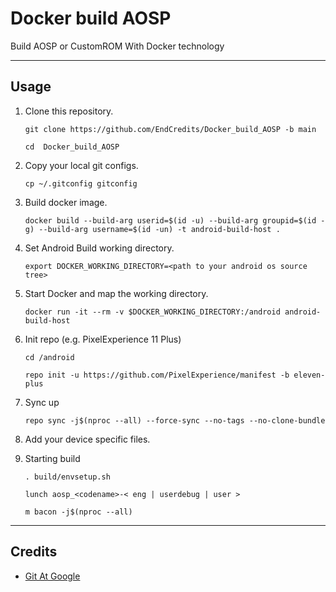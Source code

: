 # Docker build AOSP

Build AOSP or CustomROM With Docker technology

---

## Usage

1. Clone this repository.
   ```
   git clone https://github.com/EndCredits/Docker_build_AOSP -b main

   cd  Docker_build_AOSP
   ```

2. Copy your local git configs.
    ```
    cp ~/.gitconfig gitconfig
    ```

3. Build docker image.
   ```
   docker build --build-arg userid=$(id -u) --build-arg groupid=$(id -g) --build-arg username=$(id -un) -t android-build-host .
   ```

4. Set Android Build working directory.
   ```
   export DOCKER_WORKING_DIRECTORY=<path to your android os source tree>
   ```

5. Start Docker and map the working directory.
   ```
   docker run -it --rm -v $DOCKER_WORKING_DIRECTORY:/android android-build-host
   ```

6. Init repo (e.g. PixelExperience 11 Plus)
   ```
   cd /android

   repo init -u https://github.com/PixelExperience/manifest -b eleven-plus
   ```

7. Sync up
   ```
   repo sync -j$(nproc --all) --force-sync --no-tags --no-clone-bundle
   ```

8. Add your device specific files.

9. Starting build
    ```
    . build/envsetup.sh
    
    lunch aosp_<codename>-< eng | userdebug | user >

    m bacon -j$(nproc --all)
    ```

---

## Credits
 - [Git At Google](https://android.googlesource.com/platform/build/+/master/tools/docker)
